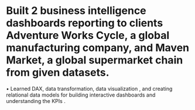 # Built 2 business intelligence dashboards reporting to clients Adventure Works Cycle, a global manufacturing company, and Maven Market, a global supermarket chain from given datasets.
•
Learned
DAX, data transformation, data visualization
, and creating
relational data models
for building interactive dashboards and understanding the
KPIs
.
